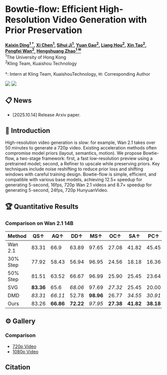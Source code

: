 # Bowtie-flow: Efficient High-Resolution Video Generation with Prior Preservation



**[Kaixin Ding<sup>1 &dagger;</sup>](https://your-link-to-kaixin), 
[Xi Chen<sup>1</sup>](https://your-link-to-xi-chen), 
[Sihui Ji<sup>1</sup>](https://your-link-to-sihui-ji), 
[Yuan Gao<sup>2</sup>](https://your-link-to-yuan-gao), 
[Liang Hou<sup>2</sup>](https://your-link-to-liang-hou), 
[Xin Tao<sup>2</sup>](https://your-link-to-xin-tao), 
[Pengfei Wan<sup>2</sup>](https://your-link-to-pengfei-wan), 
[Hengshuang Zhao<sup>1 &#9993;</sup>](https://your-link-to-hengshuang-zhao)**
<br>
<sup>1</sup>The University of Hong Kong  
<sup>2</sup>Kling Team, Kuaishou Technology  
<br>
&dagger;: Intern at Kling Team, KuaishouTechnology, &#9993;: Corresponding Author

<a href='https://kxding.github.io/project/Bowtie-flow/'><img src='https://img.shields.io/badge/ArXiv-2510.08555-red'></a> 
<a href='https://kxding.github.io/project/Bowtie-flow/#'><img src='https://img.shields.io/badge/Project-Page-Green'></a>





## 📋 News
- [2025.10.14] Release Arxiv paper.


## 📖 Introduction
High-resolution video generation is slow: for example, Wan 2.1 takes over 50 minutes to generate a 720p video. Existing acceleration methods often compromise model priors (layout, semantics, motion). We propose Bowtie-flow, a two-stage framework: first, a fast low-resolution preview using a pretrained model; second, a Refiner to upscale while preserving priors. Key techniques include noise reshifting to reduce prior loss and shifting windows with careful training design. Bowtie-flow is simple, efficient, and compatible with various base models, achieving 12.5× speedup for generating 5-second, 16fps, 720p Wan 2.1 videos and 8.7× speedup for generating 5-second, 24fps, 720p HunyuanVideo.

## 🏆 Quantitative Results

### Comparison on Wan 2.1 14B

| Method      | QS↑   | AQ↑   | DD↑   | MS↑   | OC↑   | SA↑   | PC↑   | Time↓       | Speed↑  | PFLOPs↓ |
|------------|-------|-------|-------|-------|-------|-------|-------|------------|--------|---------|
| Wan 2.1    | 83.31 | 66.9  | 63.89 | 97.65 | 27.08 | 41.82 | 45.45 | 3497 (58min)| 1×     | 658.46  |
| 30% Step   | 77.92 | 58.43 | 56.94 | 96.95 | 24.56 | 18.18 | 16.36 | 1049        | 3.34×  | 197.54  |
| 50% Step   | 81.51 | 63.52 | 66.67 | 96.99 | 25.90 | 25.45 | 23.64 | 1748        | 2×     | 329.23  |
| SVG        | **83.36** | 65.6  | _68.06_ | 97.69 | _27.32_ | 25.45 | 20.00 | 2712       | 1.29×  | 429.86  |
| DMD        | _83.31_ | _66.11_ | 52.78 | **98.96** | 26.77 | _34.55_ | _30.91_ | _282_       | _12.40×_ | _39.51_ |
| Ours       | 83.26 | **66.86** | **72.22** | _97.95_ | **27.38** | **41.82** | **38.18** | **278**     | **12.58×** | **34.3** |



## ⚙️ Gallery

### Comparison
- [720p Video](comparison/720p.mp4)
- [1080p Video](comparison/1080p.mp4)


## Citation

<!-- ```bibtex
 @article{cai2025videocanvas,
    title={VideoCanvas: Unified Video Completion from Arbitrary Spatiotemporal Patches via In-Context Conditioning},
    author={Minghong Cai, Qiulin Wang, Zongli Ye, Wenze Liu, Quande Liu, Weicai Ye, Xintao Wang, Pengfei Wan, Kun Gai, Xiangyu Yue},
    journal={arXiv preprint arXiv:2510.08555},
    year={2025}
} -->
